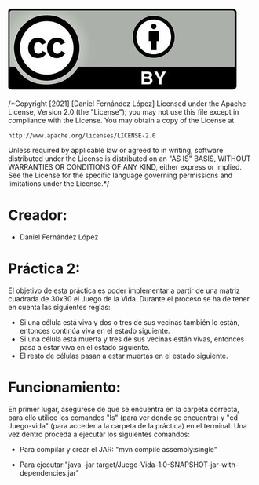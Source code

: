 ![Copyright.png](Copyright.png)

/*Copyright [2021] [Daniel Fernández López]
Licensed under the Apache License, Version 2.0 (the "License");
you may not use this file except in compliance with the License.
You may obtain a copy of the License at

    http://www.apache.org/licenses/LICENSE-2.0

Unless required by applicable law or agreed to in writing, software
distributed under the License is distributed on an "AS IS" BASIS,
WITHOUT WARRANTIES OR CONDITIONS OF ANY KIND, either express or implied.
See the License for the specific language governing permissions and
limitations under the License.*/

# Creador: 

* Daniel Fernández López 

# Práctica 2: 

El objetivo de esta práctica es poder implementar a partir de una matriz cuadrada de 30x30 el Juego de la Vida. Durante el proceso se ha de tener en cuenta las siguientes reglas:  

* Si una célula está viva y dos o tres de sus vecinas también lo están, entonces continúa viva en el estado siguiente.
* Si una célula está muerta y tres de sus vecinas están vivas, entonces pasa a estar viva en el estado siguiente.
* El resto de células pasan a estar muertas en el estado siguiente.
# Funcionamiento: 

En primer lugar, asegúrese de que se encuentra en la carpeta correcta, para ello utilice los comandos "ls" (para ver donde se encuentra) y "cd Juego-vida" (para acceder a la carpeta de la práctica) en el terminal. Una vez dentro proceda a ejecutar los siguientes comandos:

* Para compilar y crear el JAR: "mvn compile assembly:single"

* Para ejecutar:"java -jar target/Juego-Vida-1.0-SNAPSHOT-jar-with-dependencies.jar"